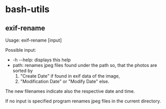 # bash-utils
## exif-rename
Usage: exif-rename [input]

Possible input:
 - -h --help: displays this help
 - path: renames jpeg files found under the path so, that the photos are sorted by
 	1. "Create Date" if found in exif data of the image,
 	2. "Modification Date" or "Modify Date" else.

The new filenames indicate also the respective date and time.

If no input is specified program renames jpeg files in the current directory.
